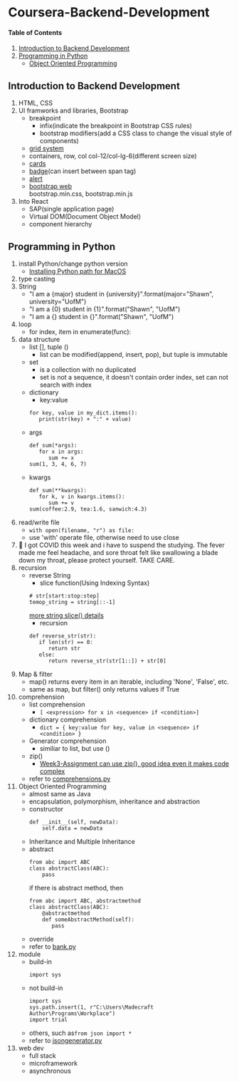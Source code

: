# Coursera-Backend-Development
#### Table of Contents
1. [Introduction to Backend Development](#anchor_1)<br/>
2. [Programming in Python](#anchor_2)
   - [Object Oriented Programming](#anchor_21)
## Introduction to Backend Development<a name="anchor_1"></a>
1. HTML, CSS
2. UI framworks and libraries, Bootstrap
   - breakpoint
      - infix(indicate the breakpoint in Bootstrap CSS rules)
      - bootstrap modifiers(add a CSS class to change the visual style of components)
   - [grid system](https://getbootstrap.com/docs/4.0/layout/grid/)
   - containers, row, col col-12/col-lg-6(different screen size)
   - [cards](https://getbootstrap.com/docs/4.0/components/card/)
   - [badge](https://getbootstrap.com/docs/4.0/components/badge/)(can insert between span tag)
   - [alert](https://getbootstrap.com/docs/4.0/components/alerts/)
   - [bootstrap web](https://getbootstrap.com/docs/5.2/getting-started/introduction/)<br>bootstrap.min.css, bootstrap.min.js
3. Into React
   - SAP(single application page)
   - Virtual DOM(Document Object Model)
   - component hierarchy
## Programming in Python<a name="anchor_2"></a>
1. install Python/change python version
   - [Installing Python path for MacOS](https://github.com/Makiato1999/Coursera-Backend-Development/blob/main/2.%20Programming%20in%20Python/PythonPath.md)
2. type casting
3. String
   - "I am a {major} student in {university}".format(major="Shawn", university="UofM")
   - "I am a {0} student in {1}".format("Shawn", "UofM")
   - "I am a {} student in {}".format("Shawn", "UofM")
4. loop
   - for index, item in enumerate(func):
5. data structure
   - list [], tuple ()
      - list can be modified(append, insert, pop), but tuple is immutable
   - set
      - is a collection with no duplicated
      - set is not a sequence, it doesn't contain order index, set can not search with index
   - dictionary 
      - key:value
      ```
      for key, value in my_dict.items(): 
         print(str(key) + ":" + value)
      ```
   - args
      ```
      def sum(*args): 
         for x in args:
            sum += x
      sum(1, 3, 4, 6, 7)
      ```
   - kwargs
      ```
      def sum(**kwargs):
         for k, v in kwargs.items():
            sum += v
      sum(coffee:2.9, tea:1.6, sanwich:4.3)
      ```
6. read/write file
   - ```with open(filename, "r") as file:```
   - use 'with' operate file, otherwise need to use close
7. :smiling_face_with_tear: I got COVID this week and i have to suspend the studying. The fever made me feel headache, and sore throat felt like swallowing a blade down my throat, please protect yourself. TAKE CARE.
8. recursion
   - reverse String
      - slice function(Using Indexing Syntax)
      ```
      # str[start:stop:step]
      temop_string = string[::-1]
      ```
      [more string slice() details](https://www.tutorialsteacher.com/python/slice-method#:~:text=Python%20slice()%20function,and%20__len__()%20methods.)
      - recursion
      ```
      def reverse_str(str):
         if len(str) == 0:
            return str
         else:
            return reverse_str(str[1::]) + str[0]
      ```
9. Map & filter 
   - map() returns every item in an iterable, including 'None', 'False', etc.
   - same as map, but filter() only returns values if True
1. comprehension
   - list comprehension
      - ```[ <expression> for x in <sequence> if <condition>]```
   - dictionary comprehension
      - ```dict = { key:value for key, value in <sequence> if <condition> }```
   - Generator comprehension
      - similiar to list, but use ()
   - zip()
      - [Week3-Assignment can use zip(), good idea even it makes code complex](https://github.com/Makiato1999/Coursera-Backend-Development/blob/main/2.%20Programming%20in%20Python/Week3-Assignment/zip.png)
   - refer to [comprehensions.py](https://github.com/Makiato1999/Coursera-Backend-Development/blob/main/2.%20Programming%20in%20Python/Week3-Assignment/comprehensions.py)
2. Object Oriented Programming<a name="anchor_21"></a>
   - almost same as Java
   - encapsulation, polymorphism, inheritance and abstraction
   - constructor
     ```
     def __init__(self, newData):
         self.data = newData
     ```
   - Inheritance and Multiple Inheritance
   - abstract
     ```
     from abc import ABC
     class abstractClass(ABC):
         pass
     ```
     if there is abstract method, then
     ```
     from abc import ABC, abstractmethod
     class abstractClass(ABC):
         @abstractmethod
         def someAbstractMethod(self):
            pass
     ```
   - override
   - refer to [bank.py](https://github.com/Makiato1999/Coursera-Backend-Development/blob/main/2.%20Programming%20in%20Python/Week3-Assignment-abstract/bank.py)
3. module
   - build-in
     ```
     import sys
     ```
   - not build-in
     ```
     import sys
     sys.path.insert(1, r"C:\Users\Madecraft Author\Programs\Workplace")
     import trial
     ```
   - others, such as```from json import *```
   - refer to [jsongenerator.py](https://github.com/Makiato1999/Coursera-Backend-Development/blob/main/2.%20Programming%20in%20Python/Week4-Assignment-import/jsongenerator.py)
4. web dev
   - full stack
   - microframework
   - asynchronous

